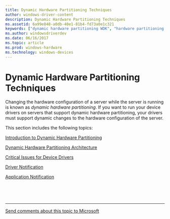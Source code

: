 ```yaml
---
title: Dynamic Hardware Partitioning Techniques
author: windows-driver-content
description: Dynamic Hardware Partitioning Techniques
ms.assetid: 6a99e848-a0db-40e1-81b4-fd73a0e1c321
keywords: ["dynamic hardware partitioning WDK", "hardware partitioning WDK dynamic", "partitions WDK dynamic hardware"]
ms.author: windowsdriverdev
ms.date: 06/16/2017
ms.topic: article
ms.prod: windows-hardware
ms.technology: windows-devices
---
```


# Dynamic Hardware Partitioning Techniques


Changing the hardware configuration of a server while the server is running is known as *dynamic hardware partitioning*. If you want to run your device drivers on servers that support dynamic hardware partitioning, your drivers must support dynamic changes to the hardware configuration of the server.

This section includes the following topics:

[Introduction to Dynamic Hardware Partitioning](introduction-to-dynamic-hardware-partitioning.md)

[Dynamic Hardware Partitioning Architecture](dynamic-hardware-partitioning-architecture.md)

[Critical Issues for Device Drivers](critical-issues-for-device-drivers.md)

[Driver Notification](driver-notification.md)

[Application Notification](application-notification.md)

 

 


--------------------
[Send comments about this topic to Microsoft](mailto:wsddocfb@microsoft.com?subject=Documentation%20feedback%20%5Bkernel\kernel%5D:%20Dynamic%20Hardware%20Partitioning%20Techniques%20%20RELEASE:%20%286/14/2017%29&body=%0A%0APRIVACY%20STATEMENT%0A%0AWe%20use%20your%20feedback%20to%20improve%20the%20documentation.%20We%20don't%20use%20your%20email%20address%20for%20any%20other%20purpose,%20and%20we'll%20remove%20your%20email%20address%20from%20our%20system%20after%20the%20issue%20that%20you're%20reporting%20is%20fixed.%20While%20we're%20working%20to%20fix%20this%20issue,%20we%20might%20send%20you%20an%20email%20message%20to%20ask%20for%20more%20info.%20Later,%20we%20might%20also%20send%20you%20an%20email%20message%20to%20let%20you%20know%20that%20we've%20addressed%20your%20feedback.%0A%0AFor%20more%20info%20about%20Microsoft's%20privacy%20policy,%20see%20http://privacy.microsoft.com/default.aspx. "Send comments about this topic to Microsoft")


